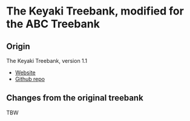 # The Keyaki Treebank, modified for the ABC Treebank

## Origin
The Keyaki Treebank, version 1.1

* [Website](http://www.compling.jp/keyaki/)
* [Github repo](https://github.com/ajb129/KeyakiTreebank)

## Changes from the original treebank
TBW